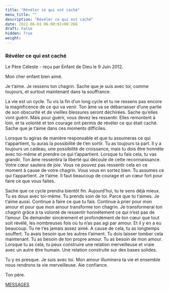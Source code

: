 ```yaml
---
title: "Révéler ce qui est caché"
menu_title: ""
description: "Révéler ce qui est caché"
date: 2022-06-01 06:00:01+00:266
draft: False
hidden: True
weight:
---
```

### Révéler ce qui est caché

Le Père Céleste - reçu par Enfant de Dieu le 9 Juin 2012.

Mon cher enfant bien aimé.

Je t’aime. Je ressens ton chagrin. Sache que je suis avec toi, comme toujours, et surtout maintenant dans ta souffrance.

La vie est un cycle. Tu vis la fin d’un long cycle et tu ne ressens pas encore la magnificence de ce qui va venir. Ton âme va se débarrasser d’une partie de son obscurité et de vieilles blessures seront déchirées. Sache qu’elles vont guérir. Mais pour guérir, vous devez les ressentir. Elles remontent à loin, et ta volonté et ton courage ont permis de révéler ce qui était caché. Sache que je t’aime dans ces moments difficiles.

Lorsque tu agiras de manière responsable et que tu assumeras ce qui t’appartient, tu auras la possibilité de t’en sortir. Tu as toujours ta part. Il y a toujours un cadeau, une possibilité de croissance, mais tu dois être honnête avec toi-même et prendre ce qui t’appartient. Lorsque tu fais cela, tu vas grandir. Ton âme ressentira la liberté qui découle de cette reconnaissance. Votre cœur sautera de joie. Vous ne pouvez pas ressentir cela en ce moment à cause de votre chagrin. Vous vous en sortez bien. Tu assumes ce qui t’appartient. Je t’aime. Il faut beaucoup de courage et un cœur fort pour faire ce que vous faites.

Sache que ce cycle prendra bientôt fin. Aujourd’hui, tu te sens déjà mieux. Tu es doux avec toi-même. Tu prends soin de toi. Parce que tu t’aimes. Je t’aime aussi. Continue à faire ce que tu fais. Continue à prier pour mon amour et pour que mon amour transforme ton chagrin. Je transformerai ton chagrin grâce à ta volonté de ressentir honnêtement ce qui n’est pas de l’amour. De demander sincèrement et profondément de ton cœur que tout soit révélé, les nombreuses fois où tu n’as pas agi par amour. Et il y en a eu beaucoup. Tu ne t’es jamais assez aimé. A cause de cela, tu as longtemps souffert. Tu avais besoin que les autres t’aiment. Tu dois laisser tomber cela maintenant. Tu as besoin de ton propre amour. Tu as besoin de mon amour. Lorsque tu as cela, tu peux construire une relation merveilleuse et vraie avec un autre être humain. Une relation construite sur des bases solides.

Tu y es presque. Je suis avec toi. Mon amour illuminera ta vie et ensemble nous rendrons ta vie merveilleuse. Aie confiance.

Ton père.

[MESSAGES](fr-contemporary-messages/fr-contemporary-messages-by-date-order/fr-contemporary-messages-2012/)
